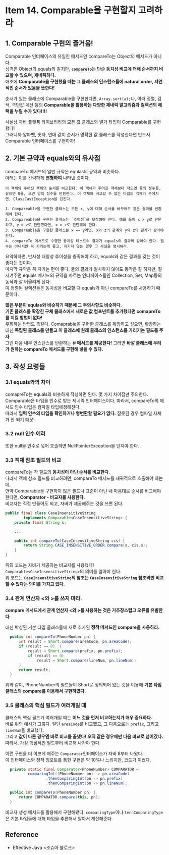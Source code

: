 # Item 14. Comparable을 구현할지 고려하라
## 1. Comparable 구현의 즐거움!
Comparable 인터페이스의 유일한 메서드인 compareTo는 Object의 메서드가 아니다. <br> 
성격은 Object의 equals와 같지만, **`compareTo`는 단순 동치성 비교에 더해 순서까지 비교할 수 있으며, 제네릭하다.** <br>
애초에 **Comparable을 구현했을 때는 그 클래스의 인스턴스들에 natural order, 자연적인 순서가 있음을 뜻한다!** <br>

순서가 있는 클래스에 Comparable를 구현한다면, `Array.sort(a);`나, 여러 정렬, 검색, 극단값 계산 등의 **Comparable을 활용하는 다양한 제네릭 알고리즘과 컬렉션의 혜택을 누릴 수가 있다!!!!** <br>

사실상 자바 플랫폼 라이브러리의 모든 값 클래스와 열거 타입이 Comparable를 구현했다! <br>
그러니까 알파벳, 숫자, 연대 같이 순서가 명확한 값 클래스를 작성한다면 반드시 Comparable 인터페이스를 구현하자! <br>



## 2. 기본 규약과 equals와의 유사점
compareTo 메서드의 일반 규약은 equlas의 규약과 비슷하다. <br>
아래는 이를 간략하게 **변형하여** 나타낸 것이다.
```
이 객체와 주어진 객체의 순서를 비교한다. 이 객체가 주어진 객체보다 작으면 음의 정수를, 같으면 0을, 크면 양의 정수를 반환한다. 이 객체와 비교할 수 없는 타입의 객체가 주어지면, ClassCastException을 던진다. 

1. Compareable을 구현한 클래스는 모든 x, y에 대해 순서를 바꾸어도 같은 결과를 반환해야 한다.
2. Compareable을 구현한 클래스는 `추이성`을 보장해야 한다. 예를 들어 x > y로 판단하고, y > z로 판단했다면, x > z로 판단해야 한다.
3. Compareable을 구현한 클래스는 x == y라면, x와 z의 관계와 y와 z의 관계가 같아야 한다.
4. compareTo 메서드로 수행한 동치성 테스트의 결과가 equals의 결과와 같아야 한다. 필수는 아니지만 꼭 지키는게 좋고, 지키지 않는 경우 그 사실을 명시해라.
``` 
요약하자면, 반사성 대칭성 추이성을 충족해야 하고, equals와 같은 결과를 갖는 것이 좋다는 것이다. <br>
마지막 규약은 꼭 지키는 편이 좋다. 둘의 결과가 일치하지 않아도 동작은 잘 하지만, 잘 지켜주면 equals 메서드의 규약을 따르는 인터페이스들인 Collection, Set, Map등의 동작과 잘 어울리게 된다. <br>
이 정렬된 컬렉션들은 동치성을 비교할 때 equals가 아닌 compareTo를 사용하기 때문이다. <br>

**많은 부분이 equlas와 비슷하기 때문에 그 주의사항도 비슷하다.** <br>
**기존 클래스를 확장한 구체 클래스에서 새로운 값 컴포넌트를 추가했다면 comapreTo를 지킬 방법이 없다!** <br>
우회하는 방법도 똑같다. Comaprable을 구현한 클래스를 확장하고 싶으면, 확장하는 대신 **독립된 클래스를 만들고 이 클래스에 원래 클래스의 인스턴스를 가리키는 필드를 주자** <br>
그런 다음 내부 인스턴스를 반환하는 **`뷰` 메서드를 제공한다!** 그러면 **바깥 클래스에 우리가 원하는 compareTo 메서드를 구현해 넣을 수 있다.** <br>


## 3. 작성 요령들
### 3.1 equals와의 차이
comapreTo는 equals와 비슷하게 작성하면 된다. 몇 가지 차이점만 주의한다. <br>
Comparable은 타입을 인수로 받는 제네릭 인터페이스이다. 따라서, compareTo의 메서드 인수 타입은 컴파일 타입에정해진다. <br>
따라서 **입력 인수의 타입을 확인하거나 형변환할 필요가 없다.** 잘못된 경우 컴파일 자체가 안 되기 때문! <br>

### 3.2 null 인수 에러
또한 null을 인수로 넣어 호출하면 NullPointerException을 던져야 한다. 

### 3.3 객체 참조 필드의 비교
compareTo는 각 필드의 **동치성이 아닌 순서를 비교한다.** <br>
다라서 객체 참조 필드를 비교하려면, compareTo 메서드를 재귀적으로 호출해야 하는데, <br>
만약 Comparable을 구현하지 않은 필드나 표준이 아닌 내 마음대로 순서를 비교해야 한다면, **Comparator - 비교자를 사용한다.** <br>
비교자는 직접 만들어도 되고, 자바가 제공해주는 것을 쓰면 된다. <Br>
```java
public final class CaseInsensitiveString
        implements Comparable<CaseInsensitiveString> {
    private final String s;

    ...

    public int compareTo(CaseInsensitiveString cis) {
        return String.CASE_INSENSITIVE_ORDER.compare(s, cis.s);
    }
}
```
위의 코드는 자바가 제공하는 비교자를 사용했다! <br>
`Comparable<CaseInsensitiveString>`의 의미를 알아야 한다. <br>
위 코드는 **`CaseInsensitiveString`의 참조는 `CaseInsensitiveString` 참조와만 비교할 수 있다는 의미를 가지고 있다.**

### 3.4 관계 연산자 <와 >를 쓰지 마라.
**compare 메서드에서 관계 연산자 <와 >를 사용하는 것은 거추장스럽고 오류를 유발한다** <br>

대신 박싱된 기본 타입 클래스들에 새로 추가된 **정적 메서드인 compare을 사용하라.** <br>
```java
  public int compareTo(PhoneNumber pn) {
      int result = Short.compare(areaCode, pn.areaCode);
      if (result == 0)  {
          result = Short.compare(prefix, pn.prefix);
          if (result == 0)
              result = Short.compare(lineNum, pn.lineNum);
      }
      return result;
  }
```
위와 같이, PhoneNumber의 필드들이 Short로 정의되어 있는 것을 이용해 **기본 타입 클래스의 compare를 이용해서 구현하였다.** <br>

### 3.5 클래스의 핵심 필드가 여러개일 때
클래스의 핵심 필드가 여러개일 때는 **어느 것을 먼저 비교하는지가 매우 중요하다.** <br>
바로 위의 예시가 그렇다. 일단 `areaCode`를 비교했고, 그 다음으로는 `prefix`, 그리고 `lineNum`을 비교했다. <Br>
그리고 **값이 다른 경우엔 바로 비교를 끝냈다! 오직 같은 경우에만 다음 비교로 넘어갔다.** <br>
따라서, 가장 핵심적인 필드부터 비교해 나가야 한다. <br>

이런 구현을 더 이쁘게 해주는 `Comparator`인터페이스가 자바 8부터 나왔다. <Br>
이 인터페이스와 정적 임포트를 통한 구현은 약 10%나 느리지만, 코드가 이쁘다.

```java
  private static final Comparator<PhoneNumber> COMPARATOR =
          comparingInt((PhoneNumber pn) -> pn.areaCode)
                  .thenComparingInt(pn -> pn.prefix)
                  .thenComparingInt(pn -> pn.lineNum);

  public int compareTo(PhoneNumber pn) {
      return COMPARATOR.compare(this, pn);
  }
```

비교자 생성 메서드를 활용해서 구현해봤다. `comparingType`이나 `tennComparingType`은 기본 타입들에 대해 타입을 추론해서 알아서 계산해준다.


## Reference
- Effective Java <조슈아 블로크>
